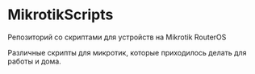 # MikrotikScripts
Репозиторий со скриптами для устройств на Mikrotik RouterOS

Различные скрипты для микротик, которые приходилось делать для работы и дома. 